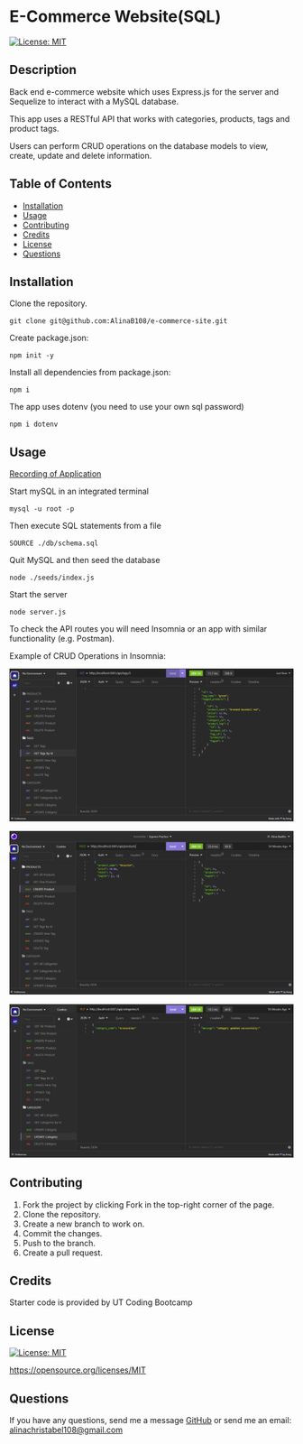 # E-Commerce Website(SQL)

[![License: MIT](https://img.shields.io/badge/License-MIT-yellow.svg)](https://opensource.org/licenses/MIT)

## Description
Back end e-commerce website which uses Express.js for the server and Sequelize to interact with a MySQL database. 

This app uses a RESTful API that works with categories, products, tags and product tags. 

Users can perform CRUD operations on the database models to view, create, update and delete information.

## Table of Contents
- [Installation](#installation)
- [Usage](#usage)
- [Contributing](#contributing)
- [Credits](#credits)
- [License](#license)
- [Questions](#questions)

## Installation
Clone the repository.
```
git clone git@github.com:AlinaB108/e-commerce-site.git
```
Create package.json:
```
npm init -y
```
Install all dependencies from package.json:
```
npm i
```
The app uses dotenv (you need to use your own sql password)
```
npm i dotenv 
```

## Usage
[Recording of Application](https://watch.screencastify.com/v/k61vl3SUU1G1Z7RAWsD2)

Start mySQL in an integrated terminal
```
mysql -u root -p
```
Then execute SQL statements from a file
```
SOURCE ./db/schema.sql
```
Quit MySQL and then seed the database
```
node ./seeds/index.js
```
Start the server
```
node server.js
```
To check the API routes you will need Insomnia or an app with similar functionality (e.g. Postman).

Example of CRUD Operations in Insomnia:

![Screenshot](./assets/images/op1.png)

![Screenshot](./assets/images/op2.png)

![Screenshot](./assets/images/op3.png)


## Contributing
1. Fork the project by clicking Fork in the top-right corner of the page.
2. Clone the repository.
3. Create a new branch to work on.
4. Commit the changes.
5. Push to the branch.
6. Create a pull request.

## Credits
Starter code is provided by UT Coding Bootcamp

## License
[![License: MIT](https://img.shields.io/badge/License-MIT-yellow.svg)](https://opensource.org/licenses/MIT)

https://opensource.org/licenses/MIT 
    
## Questions
If you have any questions, send me a message [GitHub](https://github.com/AlinaB108) or send me an email: [alinachristabel108@gmail.com](alinachristabel108@gmail.com)